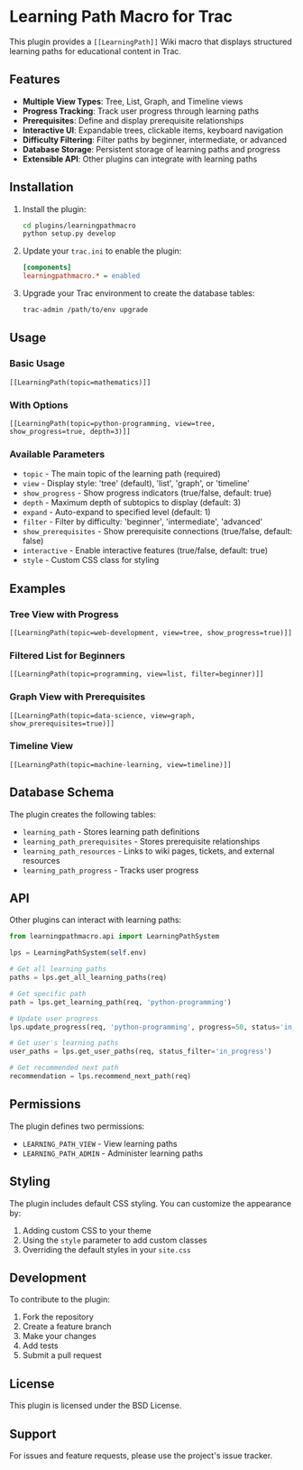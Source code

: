 # Learning Path Macro for Trac

This plugin provides a `[[LearningPath]]` Wiki macro that displays structured learning paths for educational content in Trac.

## Features

- **Multiple View Types**: Tree, List, Graph, and Timeline views
- **Progress Tracking**: Track user progress through learning paths
- **Prerequisites**: Define and display prerequisite relationships
- **Interactive UI**: Expandable trees, clickable items, keyboard navigation
- **Difficulty Filtering**: Filter paths by beginner, intermediate, or advanced
- **Database Storage**: Persistent storage of learning paths and progress
- **Extensible API**: Other plugins can integrate with learning paths

## Installation

1. Install the plugin:
   ```bash
   cd plugins/learningpathmacro
   python setup.py develop
   ```

2. Update your `trac.ini` to enable the plugin:
   ```ini
   [components]
   learningpathmacro.* = enabled
   ```

3. Upgrade your Trac environment to create the database tables:
   ```bash
   trac-admin /path/to/env upgrade
   ```

## Usage

### Basic Usage

```wiki
[[LearningPath(topic=mathematics)]]
```

### With Options

```wiki
[[LearningPath(topic=python-programming, view=tree, show_progress=true, depth=3)]]
```

### Available Parameters

- `topic` - The main topic of the learning path (required)
- `view` - Display style: 'tree' (default), 'list', 'graph', or 'timeline'
- `show_progress` - Show progress indicators (true/false, default: true)
- `depth` - Maximum depth of subtopics to display (default: 3)
- `expand` - Auto-expand to specified level (default: 1)
- `filter` - Filter by difficulty: 'beginner', 'intermediate', 'advanced'
- `show_prerequisites` - Show prerequisite connections (true/false, default: false)
- `interactive` - Enable interactive features (true/false, default: true)
- `style` - Custom CSS class for styling

## Examples

### Tree View with Progress
```wiki
[[LearningPath(topic=web-development, view=tree, show_progress=true)]]
```

### Filtered List for Beginners
```wiki
[[LearningPath(topic=programming, view=list, filter=beginner)]]
```

### Graph View with Prerequisites
```wiki
[[LearningPath(topic=data-science, view=graph, show_prerequisites=true)]]
```

### Timeline View
```wiki
[[LearningPath(topic=machine-learning, view=timeline)]]
```

## Database Schema

The plugin creates the following tables:

- `learning_path` - Stores learning path definitions
- `learning_path_prerequisites` - Stores prerequisite relationships
- `learning_path_resources` - Links to wiki pages, tickets, and external resources
- `learning_path_progress` - Tracks user progress

## API

Other plugins can interact with learning paths:

```python
from learningpathmacro.api import LearningPathSystem

lps = LearningPathSystem(self.env)

# Get all learning paths
paths = lps.get_all_learning_paths(req)

# Get specific path
path = lps.get_learning_path(req, 'python-programming')

# Update user progress
lps.update_progress(req, 'python-programming', progress=50, status='in_progress')

# Get user's learning paths
user_paths = lps.get_user_paths(req, status_filter='in_progress')

# Get recommended next path
recommendation = lps.recommend_next_path(req)
```

## Permissions

The plugin defines two permissions:

- `LEARNING_PATH_VIEW` - View learning paths
- `LEARNING_PATH_ADMIN` - Administer learning paths

## Styling

The plugin includes default CSS styling. You can customize the appearance by:

1. Adding custom CSS to your theme
2. Using the `style` parameter to add custom classes
3. Overriding the default styles in your `site.css`

## Development

To contribute to the plugin:

1. Fork the repository
2. Create a feature branch
3. Make your changes
4. Add tests
5. Submit a pull request

## License

This plugin is licensed under the BSD License.

## Support

For issues and feature requests, please use the project's issue tracker.